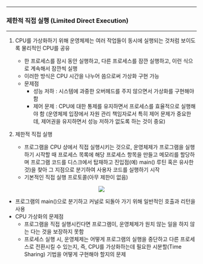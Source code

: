 -----
### 제한적 직접 실행 (Limited Direct Execution)
-----
1. CPU를 가상화하기 위해 운영체제는 여러 작업들이 동시에 실행되는 것처럼 보이도록 물리적인 CPU를 공유
   - 한 프로세스를 잠시 동안 실행하고, 다른 프로세스를 잠깐 실행하고, 이런 식으로 계속해서 잠깐씩 실행
   - 이러한 방식은 CPU 시간을 나누어 씀으로써 가상화 구현 가능
   - 문제점
     + 성능 저하 : 시스템에 과중한 오버헤드를 주지 않으면서 가상화를 구현해야 함
     + 제어 문제 : CPU에 대한 통제를 유지하면서 프로세스를 효율적으로 실행해야 함 (운영체제 입장에서 자원 관리 책임자로서 특히 제어 문제가 중요한데, 제어권을 유지하면서 성능 저하가 없도록 하는 것이 중요)

2. 제한적 직접 실행
   - 프로그램을 CPU 상에서 직접 실행시키는 것으로, 운영체제가 프로그램을 실행하기 시작할 때 프로세스 목록에 해당 프로세스 항목을 만들고 메모리를 할당하며 프로그램 코드를 디스크에서 탑재하고 진입점(예) main() 루틴 혹은 유사한 것)을 찾아 그 지점으로 분기하여 사용자 코드를 실행하기 시작
   - 기본적인 직접 실행 프로토콜(아무 제한이 없음)
<div align="center">
<img src="https://github.com/user-attachments/assets/e6359255-4372-4d9c-b1fd-837ea1de2e60">
</div>

   - 프로그램의 main()으로 분기하고 커널로 되돌아 가기 위해 일반적인 호출과 리턴을 사용
   - CPU 가상화의 문제점
     + 프로그램을 직접 실행시킨다면 프로그램이, 운영체제가 원치 않는 일을 하지 않는 다는 것을 보장하지 못함
     + 프로세스 실행 시, 운영체제는 어떻게 프로그램의 실행을 중단하고 다른 프로세스로 전환시킬 수 있는지, 즉, CPU를 가상화하는데 필요한 시분할(Time Sharing) 기법을 어떻게 구현해야 할지의 문제

